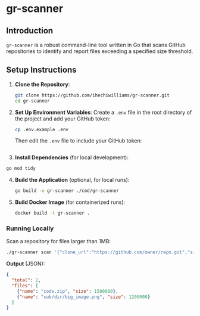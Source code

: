 # gr-scanner

## Introduction
`gr-scanner` is a robust command-line tool written in Go that scans GitHub repositories to identify and report files exceeding a specified size threshold.

## Setup Instructions
1. **Clone the Repository**:
   ```bash
   git clone https://github.com/ihechiwilliams/gr-scanner.git
   cd gr-scanner
   ```
2. **Set Up Environment Variables**:
   Create a `.env` file in the root directory of the project and add your GitHub token:
   ```bash
   cp .env.example .env
   ```
   Then edit the `.env` file to include your GitHub token:
   ```
3.  **Install Dependencies** (for local development):
   ```bash
   go mod tidy
   ```
4. **Build the Application** (optional, for local runs):
   ```bash
   go build -o gr-scanner ./cmd/gr-scanner
   ```
5. **Build Docker Image** (for containerized runs):
   ```bash
   docker build -t gr-scanner .
   ```

### Running Locally
Scan a repository for files larger than 1MB:
```bash
./gr-scanner scan '{"clone_url":"https://github.com/owner/repo.git","size":1.0}'
```
**Output** (JSON):
```json
{
  "total": 2,
  "files": [
    {"name": "code.zip", "size": 1500000},
    {"name": "sub/dir/big_image.png", "size": 1200000}
  ]
}
```